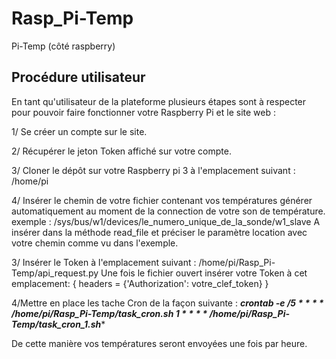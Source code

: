 
# Rasp_Pi-Temp

Pi-Temp (côté raspberry)

## Procédure utilisateur
En tant qu'utilisateur de la plateforme plusieurs étapes sont à respecter pour pouvoir faire fonctionner votre Raspberry Pi et le site web :

1/ Se créer un compte sur le site. 

2/ Récupérer le jeton Token affiché sur votre compte.

3/ Cloner le dépôt sur votre Raspberry pi 3 à l'emplacement suivant : /home/pi

4/ Insérer le chemin de votre fichier contenant vos températures générer automatiquement au moment de la connection de votre son de température.
 exemple : /sys/bus/w1/devices/le_numero_unique_de_la_sonde/w1_slave
 A insérer dans la méthode read_file et préciser le paramètre location avec votre chemin comme vu dans l'exemple.

3/ Insérer le Token à l'emplacement suivant : /home/pi/Rasp_Pi-Temp/api_request.py
	Une fois le fichier ouvert insérer votre Token à cet emplacement:  { headers = {'Authorization': 		    votre_clef_token} }

4/Mettre en place les tache Cron de la façon suivante :
	***crontab -e
	*/5 * * * *  /home/pi/Rasp_Pi-Temp/task_cron.sh
	1 * * * *  /home/pi/Rasp_Pi-Temp/task_cron_1.sh*****
	
De cette manière vos températures seront envoyées une fois par heure.

